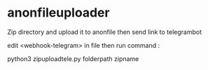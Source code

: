 # anonfileuploader
Zip directory and upload it to anonfile then send link to telegrambot

edit \<webhook-telegram\> in file
then run command :

python3 zipuploadtele.py folderpath zipname
